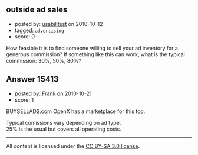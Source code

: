 ## outside ad sales

- posted by: [usabilitest](https://stackexchange.com/users/-1/3024-usabilitest) on 2010-10-12
- tagged: `advertising`
- score: 0

How feasible it is to find someone willing to sell your ad inventory for a generous commission?  If something like this can work, what is the typical commission: 30%, 50%, 80%? 


## Answer 15413

- posted by: [Frank](https://stackexchange.com/users/-1/4858-frank) on 2010-10-21
- score: 1

BUYSELLADS.com
OpenX has a marketplace for this too.  

Typical comissions vary depending on ad type.  
25% is the usual but covers all operating costs. 





---

All content is licensed under the [CC BY-SA 3.0 license](https://creativecommons.org/licenses/by-sa/3.0/).

